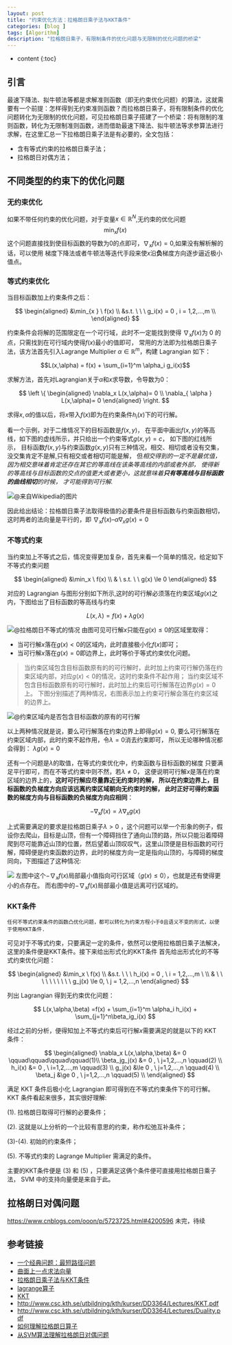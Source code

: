 ```yaml
---
layout: post
title: "约束优化方法：拉格朗日乘子法与KKT条件"
categories: [blog ]
tags: [Algorithm]
description: "拉格朗日乘子，有限制条件的优化问题与无限制的优化问题的桥梁"
---
```


* content
{:toc}

## 引言

最速下降法、拟牛顿法等都是求解准则函数（即无约束优化问题）的算法，这就需要有一个前提：怎样得到无约束准则函数？而拉格朗日乘子，将有限制条件的优化问题转化为无限制的优化问题，可见拉格朗日乘子搭建了一个桥梁：将有限制的准则函数，转化为无限制准则函数，进而借助最速下降法、拟牛顿法等求参算法进行求解，在这里汇总一下拉格朗日乘子法是有必要的，全文包括：
* 含有等式约束的拉格朗日乘子法；
* 拉格朗日对偶方法；


## 不同类型的约束下的优化问题

### 无约束优化

如果不带任何约束的优化问题，对于变量$x \in \mathbb{R}^N$,无约束的优化问题
$$\min_xf(x)$$
这个问题直接找到使目标函数的导数为0的点即可，$\nabla_xf(x) = 0$,如果没有解析解的话，可以使用
梯度下降法或者牛顿法等迭代手段来使$x$沿**负**梯度方向逐步逼近极小值点。

### 等式约束优化

当目标函数加上约束条件之后：

$$
\begin{aligned}  
    &\min_{x } \  f(x)  \\
    &s.t.  \ \ \ g_i(x) = 0 , i = 1,2,...,m \\
\end{aligned}
$$

约束条件会将解的范围限定在一个可行域，此时不一定能找到使得
$\nabla_xf(x)$为 0 的点，只需找到在可行域内使得$f(x)$最小的值即可，
常用的方法即为拉格朗日乘子法，该方法首先引入Lagrange Multiplier 
$\alpha \in \mathbb{R}^m$，构建 Lagrangian 如下：

$$L(x,\alpha) = f(x) + \sum_{i=1}^m \alpha_i g_i(x)$$

求解方法，首先对Lagrangian关于$\alpha$和$x$求导数，令导数为0：

$$
\left \{ \begin{aligned}  \nabla_x L(x,\alpha)= 0  \\ \nabla_{ \alpha } L(x,\alpha)= 0 \end{aligned} \right.
$$

求得$x, \alpha$的值以后，将$x$带入$f(x)$即为在约束条件$h_i(x)$下的可行解。

看一个示例，对于二维情况下的目标函数是$f(x,y)$，
在平面中画出$f(x,y)$的等高线，如下图的虚线所示，并只给出一个约束等式$g(x,y)=c$，
如下图的红线所示，
目标函数$f(x,y)$与约束函数$g(x,y)$只有三种情况，相交、相切或者没有交集，
没交集肯定不是解,只有相交或者相切可能是解，
但*相交得到的一定不是最优值，因为相交意味着肯定还存在其它的等高线在该条等高线的内部或者外部，
使得新的等高线与目标函数的交点的值更大或者更小，这就意味着**只有等高线与目标函数的曲线相切**的时候，
才可能得到可行解.*

![@来自Wikipedia的图片](https://cwlseu.github.io/images/optmethods/LagrangeMultipliers-01.png)

因此给出结论：拉格朗日乘子法取得极值的必要条件是目标函数与约束函数相切，这时两者的法向量是平行的，即
$\nabla _xf(x) – \alpha \nabla_x g(x) = 0$

<!-- ![@解释为什么需要两个导数为0的时候是最优解](https://cwlseu.github.io/images/optmethods/kkt-01.png) -->

### 不等式约束
当约束加上不等式之后，情况变得更加复杂，首先来看一个简单的情况，给定如下不等式约束问题

$$
\begin{aligned} 
    &\min_x \ f(x) \\
    & \ s.t. \ \  g(x) \le 0
\end{aligned}
$$

对应的 Lagrangian 与图形分别如下所示,这时的可行解必须落在约束区域$g(x)$之内，下图给出了目标函数的等高线与约束

$$
L(x, \lambda) = f(x) + \lambda g(x)
$$

![@拉格朗日不等式的情况](https://cwlseu.github.io/images/optmethods/LagrangeMultipliers-02.png)
由图可见可行解$x$只能在$g(x)\le 0$的区域里取得：
* 当可行解$x$落在$g(x)<0$的区域内，此时直接极小化$f(x)$即可；
* 当可行解$x$落在$g(x)=0$即边界上，此时等价于等式约束优化问题。

> 当约束区域包含目标函数原有的的可行解时，此时加上约束可行解仍落在约束区域内部，对应$g(x)<0$的情况，这时约束条件不起作用；
> 当约束区域不包含目标函数原有的可行解时，此时加上约束后可行解落在边界$g(x)=0$上。
> 下图分别描述了两种情况，右图表示加上约束可行解会落在约束区域的边界上。

![@约束区域内是否包含目标函数的原有的可行解](https://cwlseu.github.io/images/optmethods/LagrangeMultipliers-03.png)

以上两种情况就是说，要么可行解落在约束边界上即得$g(x)=0$, 
要么可行解落在约束区域内部，此时约束不起作用，令$\lambda=0$消去约束即可，
所以无论哪种情况都会得到：
$\lambda g(x)=0$

还有一个问题是$\lambda$的取值，在等式约束优化中，约束函数与目标函数的梯度
只要满足平行即可，而在不等式约束中则不然，若$\lambda \ne 0$，
这便说明可行解$x$是落在约束区域的边界上的，**这时可行解应尽量靠近无约束时的解，
所以在约束边界上，目标函数的负梯度方向应该远离约束区域朝向无约束时的解，
此时正好可得约束函数的梯度方向与目标函数的负梯度方向应相同**：

$$-\nabla_x f(x) = \lambda  \nabla_xg(x)$$

上式需要满足的要求是拉格朗日乘子$\lambda>0$ ，这个问题可以举一个形象的例子，假设你去爬山，目标是山顶，但有一个障碍挡住了通向山顶的路，所以只能沿着障碍爬到尽可能靠近山顶的位置，然后望着山顶叹叹气，这里山顶便是目标函数的可行解，障碍便是约束函数的边界，此时的梯度方向一定是指向山顶的，与障碍的梯度同向，下图描述了这种情况:

![](https://cwlseu.github.io/images/optmethods/LagrangeMultipliers-04.png)
左图中这个$-\nabla_x f(x)$局部最小值指向可行区域（$g(x) \le 0$），也就是还有使得更小的点存在。
而右图中的$-\nabla_x f(x)$局部最小值是远离可行区域的。

### KKT条件

    任何不等式约束条件的函数凸优化问题，都可以转化为约束方程小于0且语义不变的形式，以便于使用KKT条件.

可见对于不等式约束，只要满足一定的条件，依然可以使用拉格朗日乘子法解决，这里的条件便是KKT条件。接下来给出形式化的KKT条件 首先给出形式化的不等式约束优化问题：

$$
\begin{aligned}  
&\min_x \  f(x)  \\
&s.t.  \ \ \ h_i(x) = 0 , \  i = 1,2,...,m \ \\
& \ \ \ \ \ \ \ \ \ \   g_j(x) \le 0, \  j = 1,2,...,n
\end{aligned}
$$

列出 Lagrangian 得到无约束优化问题：

$$
L(x,\alpha,\beta) =f(x) + \sum_{i=1}^m \alpha_i h_i(x) + \sum_{j=1}^n\beta_ig_i(x)
$$

经过之前的分析，便得知加上不等式约束后可行解$x$需要满足的就是以下的 KKT 条件：

$$
\begin{aligned}
\nabla_x L(x,\alpha,\beta) &= 0    \qquad\qquad\qquad\qquad(1)\\
             \beta_jg_j(x) &= 0  , \ j=1,2,...,n \qquad(2) \\
                    h_i(x) &= 0 , \ i=1,2,...,m \qquad(3) \\
                    g_j(x) &\le 0  , \  j=1,2,...,n \qquad(4) \\
                   \beta_j &\ge  0 , \ j=1,2,...,n  \qquad(5) \\
\end{aligned}
$$


满足 KKT 条件后极小化 Lagrangian 即可得到在不等式约束条件下的可行解。 KKT 条件看起来很多，其实很好理解:

(1). 拉格朗日取得可行解的必要条件；

(2). 这就是以上分析的一个比较有意思的约束，称作松弛互补条件；

(3)-(4). 初始的约束条件；

(5). 不等式约束的 Lagrange Multiplier 需满足的条件。

主要的KKT条件便是 (3) 和 (5) ，只要满足这俩个条件便可直接用拉格朗日乘子法， SVM 中的支持向量便是来自于此。

## 拉格朗日对偶问题
https://www.cnblogs.com/ooon/p/5723725.html#4200596
未完，待续

## 参考链接
* [一个经典问题：最短路径问题](http://www.slimy.com/~steuard/teaching/tutorials/Lagrange.html)
* [曲面上一点求法向量](https://zhidao.baidu.com/question/362692467232981652.html)
* [拉格朗日乘子法与KKT条件](http://www.cnblogs.com/ooon/p/5721119.html)
* [lagrange算子](https://en.wikipedia.org/wiki/Lagrange_multiplier)
* [KKT](https://en.wikipedia.org/wiki/Karush%E2%80%93Kuhn%E2%80%93Tucker_conditions)
* http://www.csc.kth.se/utbildning/kth/kurser/DD3364/Lectures/KKT.pdf
* http://www.csc.kth.se/utbildning/kth/kurser/DD3364/Lectures/Duality.pdf
* [如何理解拉格朗日算子](https://www.zhihu.com/question/38586401)
* [从SVM算法理解拉格朗日对偶问题](https://www.svm-tutorial.com/2016/09/duality-lagrange-multipliers/)